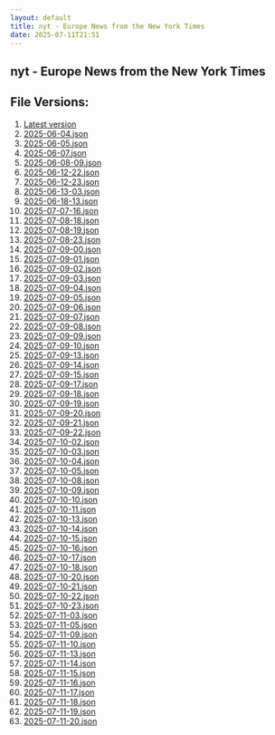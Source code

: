 ```yaml
---
layout: default
title: nyt - Europe News from the New York Times
date: 2025-07-11T21:51
---
```


## nyt - Europe News from the New York Times

<div id="data-chart"></div>
<div id="data-table"></div>
<script>
document.addEventListener('DOMContentLoaded', function(){
  document.getElementById('data-table').textContent = 'This source isn't supported for tables yet.';
});
</script>

## File Versions:
1. [Latest version](./latest.json)
2. [2025-06-04.json](./2025-06-04.json)
3. [2025-06-05.json](./2025-06-05.json)
4. [2025-06-07.json](./2025-06-07.json)
5. [2025-06-08-09.json](./2025-06-08-09.json)
6. [2025-06-12-22.json](./2025-06-12-22.json)
7. [2025-06-12-23.json](./2025-06-12-23.json)
8. [2025-06-13-03.json](./2025-06-13-03.json)
9. [2025-06-18-13.json](./2025-06-18-13.json)
10. [2025-07-07-16.json](./2025-07-07-16.json)
11. [2025-07-08-18.json](./2025-07-08-18.json)
12. [2025-07-08-19.json](./2025-07-08-19.json)
13. [2025-07-08-23.json](./2025-07-08-23.json)
14. [2025-07-09-00.json](./2025-07-09-00.json)
15. [2025-07-09-01.json](./2025-07-09-01.json)
16. [2025-07-09-02.json](./2025-07-09-02.json)
17. [2025-07-09-03.json](./2025-07-09-03.json)
18. [2025-07-09-04.json](./2025-07-09-04.json)
19. [2025-07-09-05.json](./2025-07-09-05.json)
20. [2025-07-09-06.json](./2025-07-09-06.json)
21. [2025-07-09-07.json](./2025-07-09-07.json)
22. [2025-07-09-08.json](./2025-07-09-08.json)
23. [2025-07-09-09.json](./2025-07-09-09.json)
24. [2025-07-09-10.json](./2025-07-09-10.json)
25. [2025-07-09-13.json](./2025-07-09-13.json)
26. [2025-07-09-14.json](./2025-07-09-14.json)
27. [2025-07-09-15.json](./2025-07-09-15.json)
28. [2025-07-09-17.json](./2025-07-09-17.json)
29. [2025-07-09-18.json](./2025-07-09-18.json)
30. [2025-07-09-19.json](./2025-07-09-19.json)
31. [2025-07-09-20.json](./2025-07-09-20.json)
32. [2025-07-09-21.json](./2025-07-09-21.json)
33. [2025-07-09-22.json](./2025-07-09-22.json)
34. [2025-07-10-02.json](./2025-07-10-02.json)
35. [2025-07-10-03.json](./2025-07-10-03.json)
36. [2025-07-10-04.json](./2025-07-10-04.json)
37. [2025-07-10-05.json](./2025-07-10-05.json)
38. [2025-07-10-08.json](./2025-07-10-08.json)
39. [2025-07-10-09.json](./2025-07-10-09.json)
40. [2025-07-10-10.json](./2025-07-10-10.json)
41. [2025-07-10-11.json](./2025-07-10-11.json)
42. [2025-07-10-13.json](./2025-07-10-13.json)
43. [2025-07-10-14.json](./2025-07-10-14.json)
44. [2025-07-10-15.json](./2025-07-10-15.json)
45. [2025-07-10-16.json](./2025-07-10-16.json)
46. [2025-07-10-17.json](./2025-07-10-17.json)
47. [2025-07-10-18.json](./2025-07-10-18.json)
48. [2025-07-10-20.json](./2025-07-10-20.json)
49. [2025-07-10-21.json](./2025-07-10-21.json)
50. [2025-07-10-22.json](./2025-07-10-22.json)
51. [2025-07-10-23.json](./2025-07-10-23.json)
52. [2025-07-11-03.json](./2025-07-11-03.json)
53. [2025-07-11-05.json](./2025-07-11-05.json)
54. [2025-07-11-09.json](./2025-07-11-09.json)
55. [2025-07-11-10.json](./2025-07-11-10.json)
56. [2025-07-11-13.json](./2025-07-11-13.json)
57. [2025-07-11-14.json](./2025-07-11-14.json)
58. [2025-07-11-15.json](./2025-07-11-15.json)
59. [2025-07-11-16.json](./2025-07-11-16.json)
60. [2025-07-11-17.json](./2025-07-11-17.json)
61. [2025-07-11-18.json](./2025-07-11-18.json)
62. [2025-07-11-19.json](./2025-07-11-19.json)
63. [2025-07-11-20.json](./2025-07-11-20.json)

